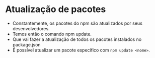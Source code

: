 # Atualização de pacotes

- Constantemente, os pacotes do npm são atualizados por seus desenvolvedores.
- Temos então o comando npm update.
- Que vai fazer a atualização de todos os pacotes instalados no package.json
- É possível atualizar um pacote específico com `npm update <nome>`.
